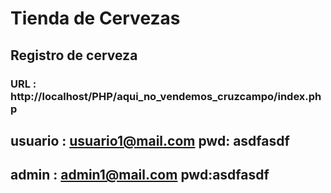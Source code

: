 # Tienda de Cervezas

## Registro de cerveza

### URL : http://localhost/PHP/aqui_no_vendemos_cruzcampo/index.php

## usuario : usuario1@mail.com pwd: asdfasdf

## admin : admin1@mail.com pwd:asdfasdf
